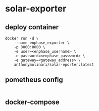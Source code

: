 # solar-exporter


## deploy container
```shell
docker run -d \
    --name enphase_exporter \
    -p 8000:8000 \
    -e user=<enphase_username> \
    -e password=<enphase_password> \
    -e gateway=<gateway_address> \
    anthonymolinari/solar-eporter:latest
```

## pometheus config
```
```

## docker-compose
```yaml
```

